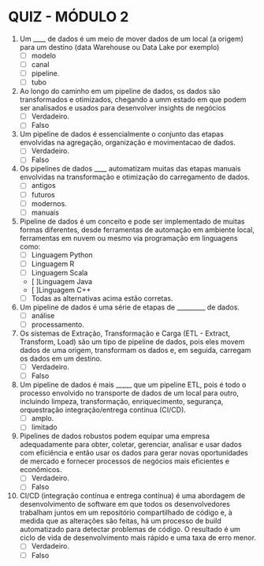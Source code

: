 # QUIZ - MÓDULO 2

1) Um ____ de dados é um meio de mover dados de um local (a origem) para um destino (data Warehouse ou Data Lake por exemplo)
    - [ ] modelo
    - [ ] canal
    - [ ] pipeline.
    - [ ] tubo

2) Ao longo do caminho em um pipeline de dados, os dados são transformados e otimizados, chegando a umm estado em que podem ser analisados e usados para desenvolver insights de negócios
    - [ ] Verdadeiro.
    - [ ] Falso

3) Um pipeline de dados é essencialmente o conjunto das etapas envolvidas na agregação, organização e movimentacao de dados.
   - [ ] Verdadeiro.
   - [ ] Falso

4) Os pipelines de dados ____ automatizam muitas das etapas manuais envolvidas na transformação e otimização do carregamento de dados.
    - [ ] antigos
    - [ ] futuros
    - [ ] modernos.
    - [ ] manuais

5) Pipeline de dados é um conceito e pode ser implementado de muitas formas diferentes, desde ferramentas de automação em ambiente local, ferramentas em nuvem ou mesmo via programação em linguagens como:
    - [ ] Linguagem Python
    - [ ] Linguagem R
    - [ ] Linguagem Scala
    - [ ]Linguagem Java
    - [ ]Linguagem C++
    - [ ] Todas as alternativas acima estão corretas.

6) Um pipeline de dados é uma série de etapas de _________ de dados.
    - [ ] análise
    - [ ] processamento.

7) Os sistemas de Extração, Transformação e Carga (ETL - Extract, Transform, Load) são um tipo de pipeline de dados, pois eles movem dados de uma origem, transformam os dados e, em seguida, carregam os dados em um destino.
   - [ ] Verdadeiro.
   - [ ] Falso

8) Um pipeline de dados é mais _____ que um pipeline ETL, pois é todo o processo envolvido no transporte de dados de um local para outro, incluindo limpeza, transformação, enriquecimento, segurança, orquestração integração/entrega contínua (CI/CD).
    - [ ] amplo.
    - [ ] limitado

9) Pipelines de dados robustos podem equipar uma empresa adequadamente para obter, coletar, gerenciar, analisar e usar dados com eficiência e então usar os dados para gerar novas oportunidades de mercado e fornecer processos de negócios mais eficientes e econômicos.
    - [ ] Verdadeiro.
    - [ ] Falso

10) CI/CD (integração contínua e entrega contínua) é uma abordagem de desenvolvimento de software em que todos os desenvolvedores trabalham juntos em um repositório compartilhado de código e, à medida que as alterações são feitas, há um processo de build automatizado para detectar problemas de código. O resultado é um ciclo de vida de desenvolvimento mais rápido e uma taxa de erro menor.
    - [ ] Verdadeiro.
    - [ ] Falso
